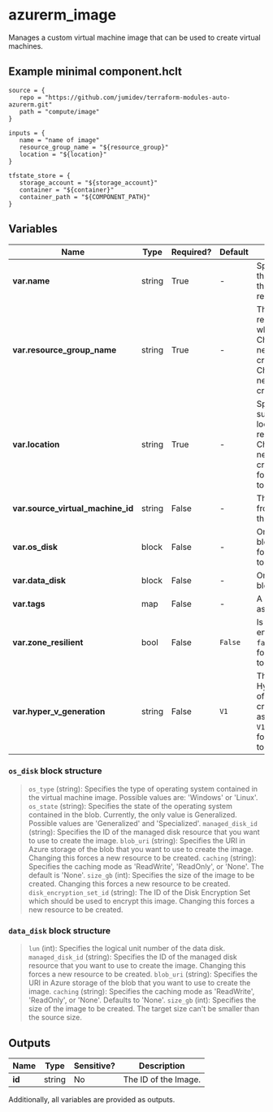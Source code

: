 # azurerm_image

Manages a custom virtual machine image that can be used to create virtual machines.

## Example minimal component.hclt

```hcl
source = {
   repo = "https://github.com/jumidev/terraform-modules-auto-azurerm.git" 
   path = "compute/image" 
}

inputs = {
   name = "name of image" 
   resource_group_name = "${resource_group}" 
   location = "${location}" 
}

tfstate_store = {
   storage_account = "${storage_account}" 
   container = "${container}" 
   container_path = "${COMPONENT_PATH}" 
}

```

## Variables

| Name | Type | Required? |  Default  |  Description |
| ---- | ---- | --------- |  ----------- | ----------- |
| **var.name** | string | True | -  |  Specifies the name of the image. Changing this forces a new resource to be created. | 
| **var.resource_group_name** | string | True | -  |  The name of the resource group in which to create. Changing this forces a new resource to be created. the image. Changing this forces a new resource to be created. | 
| **var.location** | string | True | -  |  Specified the supported Azure location where the resource exists. Changing this forces a new resource to be created. Changing this forces a new resource to be created. | 
| **var.source_virtual_machine_id** | string | False | -  |  The Virtual Machine ID from which to create the image. | 
| **var.os_disk** | block | False | -  |  One or more `os_disk` blocks. Changing this forces a new resource to be created. | 
| **var.data_disk** | block | False | -  |  One or more `data_disk` blocks. | 
| **var.tags** | map | False | -  |  A mapping of tags to assign to the resource. | 
| **var.zone_resilient** | bool | False | `False`  |  Is zone resiliency enabled? Defaults to `false`. Changing this forces a new resource to be created. | 
| **var.hyper_v_generation** | string | False | `V1`  |  The HyperVGenerationType of the VirtualMachine created from the image as `V1`, `V2`. Defaults to `V1`. Changing this forces a new resource to be created. | 

### `os_disk` block structure

> `os_type` (string): Specifies the type of operating system contained in the virtual machine image. Possible values are: 'Windows' or 'Linux'.
> `os_state` (string): Specifies the state of the operating system contained in the blob. Currently, the only value is Generalized. Possible values are 'Generalized' and 'Specialized'.
> `managed_disk_id` (string): Specifies the ID of the managed disk resource that you want to use to create the image.
> `blob_uri` (string): Specifies the URI in Azure storage of the blob that you want to use to create the image. Changing this forces a new resource to be created.
> `caching` (string): Specifies the caching mode as 'ReadWrite', 'ReadOnly', or 'None'. The default is 'None'.
> `size_gb` (int): Specifies the size of the image to be created. Changing this forces a new resource to be created.
> `disk_encryption_set_id` (string): The ID of the Disk Encryption Set which should be used to encrypt this image. Changing this forces a new resource to be created.

### `data_disk` block structure

> `lun` (int): Specifies the logical unit number of the data disk.
> `managed_disk_id` (string): Specifies the ID of the managed disk resource that you want to use to create the image. Changing this forces a new resource to be created.
> `blob_uri` (string): Specifies the URI in Azure storage of the blob that you want to use to create the image.
> `caching` (string): Specifies the caching mode as 'ReadWrite', 'ReadOnly', or 'None'. Defaults to 'None'.
> `size_gb` (int): Specifies the size of the image to be created. The target size can't be smaller than the source size.



## Outputs

| Name | Type | Sensitive? | Description |
| ---- | ---- | --------- | --------- |
| **id** | string | No  | The ID of the Image. | 

Additionally, all variables are provided as outputs.
